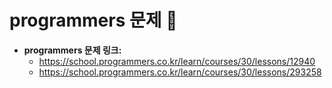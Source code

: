 # programmers 문제 📝

* __programmers 문제 링크:__
    * <https://school.programmers.co.kr/learn/courses/30/lessons/12940>
    * <https://school.programmers.co.kr/learn/courses/30/lessons/293258>